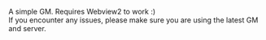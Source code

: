 A simple GM. Requires Webview2 to work :)  
If you encounter any issues, please make sure you are using the latest GM and server.
